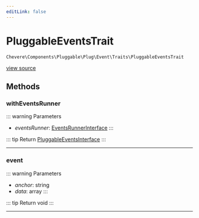 ```yaml
---
editLink: false
---
```


# PluggableEventsTrait

`Chevere\Components\Pluggable\Plug\Event\Traits\PluggableEventsTrait`

[view source](https://github.com/chevere/chevere/blob/master/src/Chevere/Components/Pluggable/Plug/Event/Traits/PluggableEventsTrait.php)

## Methods

### withEventsRunner

::: warning Parameters
- *eventsRunner*: [EventsRunnerInterface](../../../../../Interfaces/Pluggable/Plug/Event/EventsRunnerInterface.md)
:::

::: tip Return
[PluggableEventsInterface](../../../../../Interfaces/Pluggable/Plug/Event/PluggableEventsInterface.md)
:::

---

### event

::: warning Parameters
- *anchor*: string
- *data*: array
:::

::: tip Return
void
:::

---
